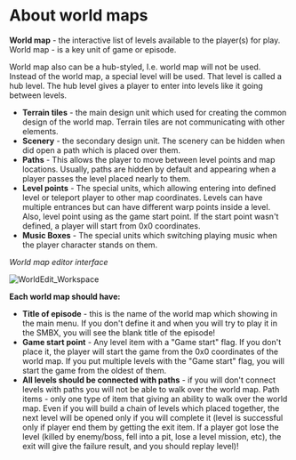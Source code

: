 # About world maps

**World map** - the interactive list of levels available to the player(s) for play. World map - is a key unit of game or episode.

World map also can be a hub-styled, I.e. world map will not be used. Instead of the world map, a special level will be used. That level is called a hub level. The hub level gives a player to enter into levels like it going between levels.


* **Terrain tiles** - the main design unit which used for creating the common design of the world map. Terrain tiles are not communicating with other elements.
* **Scenery** - the secondary design unit. The scenery can be hidden when did open a path which is placed over them.
* **Paths** - This allows the player to move between level points and map locations. Usually, paths are hidden by default and appearing when a player passes the level placed nearly to them.
* **Level points** - The special units, which allowing entering into defined level or teleport player to other map coordinates. Levels can have multiple entrances but can have different warp points inside a level. Also, level point using as the game start point. If the start point wasn't defined, a player will start from 0x0 coordinates.
* **Music Boxes** - The special units which switching playing music when the player character stands on them.

_World map editor interface_

![WorldEdit_Workspace](../screenshots/WorldEditing/WorldEdit_Workspace.png)


**Each world map should have:**

* **Title of episode** - this is the name of the world map which showing in the main menu. If you don't define it and when you will try to play it in the SMBX, you will see the blank title of the episode!
* **Game start point** - Any level item with a "Game start" flag. If you don't place it, the player will start the game from the 0x0 coordinates of the world map. If you put multiple levels with the "Game start" flag, you will start the game from the oldest of them.
* **All levels should be connected with paths** - if you will don't connect levels with paths you will not be able to walk over the world map. Path items - only one type of item that giving an ability to walk over the world map. Even if you will build a chain of levels which placed together, the next level will be opened only if you will complete it (level is successful only if player end them by getting the exit item. If a player got lose the level (killed by enemy/boss, fell into a pit, lose a level mission, etc), the exit will give the failure result, and you should replay level)!
